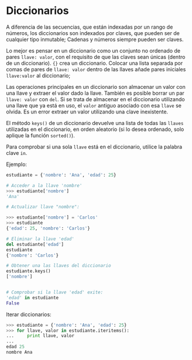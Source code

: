# Diccionarios

A diferencia de las secuencias, que están indexadas por un rango de números, los diccionarios son indexados por claves, que pueden ser de cualquier tipo inmutable; Cadenas y números siempre pueden ser claves.

Lo mejor es pensar en un diccionario como un conjunto no ordenado de pares `llave: valor`, con el requisito de que las claves sean únicas (dentro de un diccionario). `{}` crea un diccionario. Colocar una lista separada por comas de pares de `llave: valor` dentro de las llaves añade pares iniciales `llave:valor` al diccionario;

Las operaciones principales en un diccionario son almacenar un valor con una llave y extraer el valor dado la llave. También es posible borrar un par `llave: valor` con `del`. Si se trata de almacenar en el diccionario utilizando una llave que ya está en uso, el `valor` antiguo asociado con esa `llave` se olvida. Es un error extraer un valor utilizando una clave inexistente.

El método `keys()` de un diccionario devuelve una lista de todas las `llaves` utilizadas en el diccionario, en orden aleatorio (si lo desea ordenado, solo aplique la función `sorted()`).

Para comprobar si una sola `llave` está en el diccionario, utilice la palabra clave `in`.

Ejemplo:
``` python
estudiante = {'nombre': 'Ana', 'edad': 25}

# Acceder a la llave 'nombre'
>>> estudiante['nombre']
'Ana'

# Actualizar llave "nombre":

>>> estudiante['nombre'] = 'Carlos'
>>> estudiante
{'edad': 25, 'nombre': 'Carlos'}

# Eliminar la llave 'edad'
del estudiante['edad']
estudiante
{'nombre': 'Carlos'}

# Obtener una las llaves del diccionario
estudiante.keys()
['nombre']


# Comprobar si la llave 'edad' exite:
'edad' in estudiante
False


```

Iterar diccionarios:

``` python
>>> estudiante = {'nombre': 'Ana', 'edad': 25}
>>> for llave, valor in estudiante.iteritems():
...     print llave, valor
... 
edad 25
nombre Ana
```

